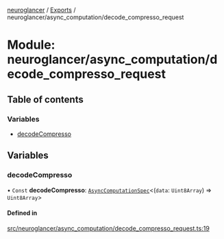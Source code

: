 [neuroglancer](../README.md) / [Exports](../modules.md) / neuroglancer/async\_computation/decode\_compresso\_request

# Module: neuroglancer/async\_computation/decode\_compresso\_request

## Table of contents

### Variables

- [decodeCompresso](neuroglancer_async_computation_decode_compresso_request.md#decodecompresso)

## Variables

### decodeCompresso

• `Const` **decodeCompresso**: [`AsyncComputationSpec`](../interfaces/neuroglancer_async_computation.AsyncComputationSpec.md)<(`data`: `Uint8Array`) => `Uint8Array`\>

#### Defined in

[src/neuroglancer/async_computation/decode_compresso_request.ts:19](https://github.com/ActiveBrainAtlas2/neuroglancer/blob/034b457d/src/neuroglancer/async_computation/decode_compresso_request.ts#L19)
